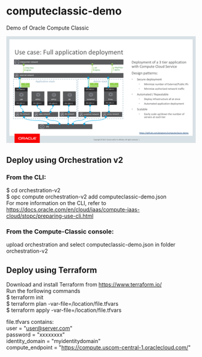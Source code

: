 # computeclassic-demo
Demo of Oracle Compute Classic

![Topology](/ComputeClassicDemo-topology.png)

## Deploy using Orchestration v2  
### From the CLI:  
$ cd orchestration-v2  
$ opc compute orchestration-v2 add computeclassic-demo.json  
For more information on the CLI, refer to https://docs.oracle.com/en/cloud/iaas/compute-iaas-cloud/stopc/preparing-use-cli.html  

### From the Compute-Classic console:  
upload orchestration and select computeclassic-demo.json in folder orchestration-v2  

## Deploy using Terraform  
Download and install Terraform from https://www.terraform.io/  
Run the forllowing commands  
$ terraform init  
$ terraform plan -var-file=/location/file.tfvars  
$ terraform apply -var-file=/location/file.tfvars  

file.tfvars contains:  
user = "user@server.com"  
password = "xxxxxxxx"  
identity_domain = "myidentitydomain"  
compute_endpoint = "https://compute.uscom-central-1.oraclecloud.com/"  
